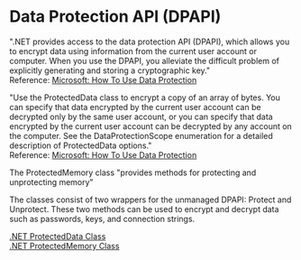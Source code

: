 # Data Protection API (DPAPI)

".NET provides access to the data protection API (DPAPI), which allows you to encrypt data using information from 
the current user account or computer. When you use the DPAPI, you alleviate the difficult problem of explicitly 
generating and storing a cryptographic key."  
Reference: [Microsoft: How To Use Data Protection](https://learn.microsoft.com/en-us/dotnet/standard/security/how-to-use-data-protection)

"Use the ProtectedData class to encrypt a copy of an array of bytes. You can specify that data encrypted by the 
current user account can be decrypted only by the same user account, or you can specify that data encrypted by 
the current user account can be decrypted by any account on the computer. See the DataProtectionScope enumeration 
for a detailed description of ProtectedData options."  
Reference: [Microsoft: How To Use Data Protection](https://learn.microsoft.com/en-us/dotnet/standard/security/how-to-use-data-protection)

The ProtectedMemory class "provides methods for protecting and unprotecting memory"

The classes consist of two wrappers for the unmanaged DPAPI: Protect and Unprotect. 
These two methods can be used to encrypt and decrypt data such as passwords, keys, and connection strings.

[.NET ProtectedData Class](https://learn.microsoft.com/en-us/dotnet/api/system.security.cryptography.protecteddata?view=netframework-4.8.1)  
[.NET ProtectedMemory Class](https://learn.microsoft.com/en-us/dotnet/api/system.security.cryptography.protectedmemory?view=netframework-4.8.1)
